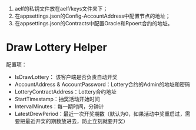 1. aelf的私钥文件放在aelf/keys文件夹下；
2. 在appsettings.json的Config-AccountAddress中配置节点的地址；
3. 在appsettings.json的Contracts中配置Oracle和Rpoert合约的地址。

# Draw Lottery Helper
配置项：
- IsDrawLottery： 该客户端是否负责自动开奖
- AccountAddress & AccountPassword：Lottery合约的Admin的地址和密码
- LotteryContractAddress：Lottery合约地址
- StartTimestamp：抽奖活动开始时间
- IntervalMinutes：每一期时间，分钟计
- LatestDrewPeriod：最近一次开奖期数（默认为0，如果活动中奖重启过，需要把最近开奖的期数放进去，防止立刻就要开奖）